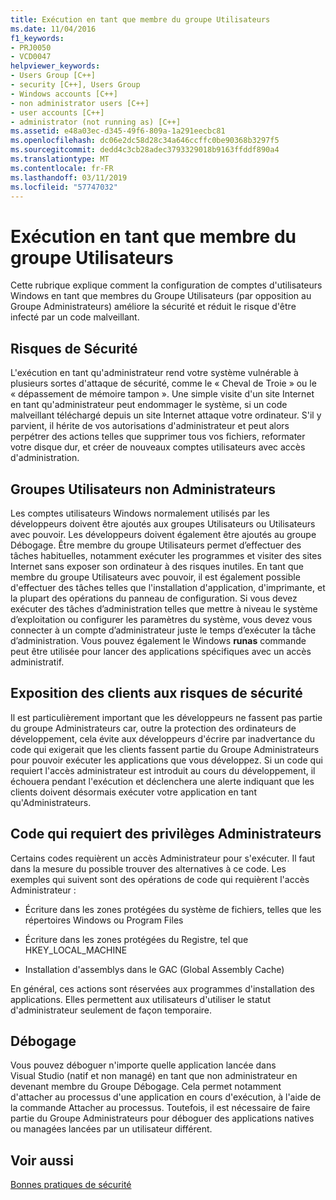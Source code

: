 ```yaml
---
title: Exécution en tant que membre du groupe Utilisateurs
ms.date: 11/04/2016
f1_keywords:
- PRJ0050
- VCD0047
helpviewer_keywords:
- Users Group [C++]
- security [C++], Users Group
- Windows accounts [C++]
- non administrator users [C++]
- user accounts [C++]
- administrator (not running as) [C++]
ms.assetid: e48a03ec-d345-49f6-809a-1a291eecbc81
ms.openlocfilehash: dc06e2dc58d28c34a646ccffc0be90368b3297f5
ms.sourcegitcommit: dedd4c3cb28adec3793329018b9163ffddf890a4
ms.translationtype: MT
ms.contentlocale: fr-FR
ms.lasthandoff: 03/11/2019
ms.locfileid: "57747032"
---
```

# <a name="running-as-a-member-of-the-users-group"></a>Exécution en tant que membre du groupe Utilisateurs

Cette rubrique explique comment la configuration de comptes d'utilisateurs Windows en tant que membres du Groupe Utilisateurs (par opposition au Groupe Administrateurs) améliore la sécurité et réduit le risque d'être infecté par un code malveillant.

## <a name="security-risks"></a>Risques de Sécurité

L'exécution en tant qu'administrateur rend votre système vulnérable à plusieurs sortes d'attaque de sécurité, comme le « Cheval de Troie » ou le « dépassement de mémoire tampon ». Une simple visite d'un site Internet en tant qu'administrateur peut endommager le système, si un code malveillant téléchargé depuis un site Internet attaque votre ordinateur. S'il y parvient, il hérite de vos autorisations d'administrateur et peut alors perpétrer des actions telles que supprimer tous vos fichiers, reformater votre disque dur, et créer de nouveaux comptes utilisateurs avec accès d'administration.

## <a name="non-administrator-user-groups"></a>Groupes Utilisateurs non Administrateurs

Les comptes utilisateurs Windows normalement utilisés par les développeurs doivent être ajoutés aux groupes Utilisateurs ou Utilisateurs avec pouvoir. Les développeurs doivent également être ajoutés au groupe Débogage. Être membre du groupe Utilisateurs permet d’effectuer des tâches habituelles, notamment exécuter les programmes et visiter des sites Internet sans exposer son ordinateur à des risques inutiles. En tant que membre du groupe Utilisateurs avec pouvoir, il est également possible d'effectuer des tâches telles que l'installation d'application, d'imprimante, et la plupart des opérations du panneau de configuration. Si vous devez exécuter des tâches d’administration telles que mettre à niveau le système d’exploitation ou configurer les paramètres du système, vous devez vous connecter à un compte d’administrateur juste le temps d’exécuter la tâche d’administration. Vous pouvez également le Windows **runas** commande peut être utilisée pour lancer des applications spécifiques avec un accès administratif.

## <a name="exposing-customers-to-security-risks"></a>Exposition des clients aux risques de sécurité

Il est particulièrement important que les développeurs ne fassent pas partie du groupe Administrateurs car, outre la protection des ordinateurs de développement, cela évite aux développeurs d'écrire par inadvertance du code qui exigerait que les clients fassent partie du Groupe Administrateurs pour pouvoir exécuter les applications que vous développez. Si un code qui requiert l'accès administrateur est introduit au cours du développement, il échouera pendant l'exécution et déclenchera une alerte indiquant que les clients doivent désormais exécuter votre application en tant qu'Administrateurs.

## <a name="code-that-requires-administrator-privileges"></a>Code qui requiert des privilèges Administrateurs

Certains codes requièrent un accès Administrateur pour s'exécuter. Il faut dans la mesure du possible trouver des alternatives à ce code. Les exemples qui suivent sont des opérations de code qui requièrent l'accès Administrateur :

- Écriture dans les zones protégées du système de fichiers, telles que les répertoires Windows ou Program Files

- Écriture dans les zones protégées du Registre, tel que HKEY_LOCAL_MACHINE

- Installation d'assemblys dans le GAC (Global Assembly Cache)

En général, ces actions sont réservées aux programmes d'installation des applications. Elles permettent aux utilisateurs d'utiliser le statut d'administrateur seulement de façon temporaire.

## <a name="debugging"></a>Débogage

Vous pouvez déboguer n'importe quelle application lancée dans Visual Studio (natif et non managé) en tant que non administrateur en devenant membre du Groupe Débogage. Cela permet notamment d'attacher au processus d'une application en cours d'exécution, à l'aide de la commande Attacher au processus. Toutefois, il est nécessaire de faire partie du Groupe Administrateurs pour déboguer des applications natives ou managées lancées par un utilisateur différent.

## <a name="see-also"></a>Voir aussi

[Bonnes pratiques de sécurité](security-best-practices-for-cpp.md)
